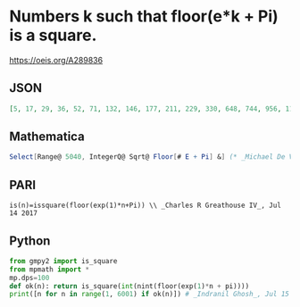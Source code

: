 # Numbers k such that floor\(e\*k \+ Pi\) is a square\.
https://oeis.org/A289836
## JSON
```JSON
[5, 17, 29, 36, 52, 71, 132, 146, 177, 211, 229, 330, 648, 744, 956, 1112, 1368, 1413, 1459, 1506, 1700, 1906, 2124, 2295, 2657, 2720, 2848, 2913, 2979, 3181, 3319, 3532, 3678, 3902, 3978, 4055, 4211, 4290, 4780, 5035]
```
## Mathematica
```Mathematica
Select[Range@ 5040, IntegerQ@ Sqrt@ Floor[# E + Pi] &] (* _Michael De Vlieger_, Jul 14 2017 *)
```
## PARI
```PARI
is(n)=issquare(floor(exp(1)*n+Pi)) \\ _Charles R Greathouse IV_, Jul 14 2017
```
## Python
```Python
from gmpy2 import is_square
from mpmath import *
mp.dps=100
def ok(n): return is_square(int(nint(floor(exp(1)*n + pi))))
print([n for n in range(1, 6001) if ok(n)]) # _Indranil Ghosh_, Jul 15 2017
```
